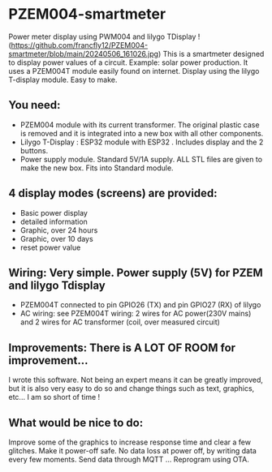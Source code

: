 # PZEM004-smartmeter
Power meter display using PWM004 and lilygo TDisplay
! (https://github.com/francfly12/PZEM004-smartmeter/blob/main/20240506_161026.jpg)
This is a smartmeter designed to display power values of a circuit. 
Example: solar power production.
It uses a PZEM004T module easily found on internet.
Display using the lilygo T-display module.
Easy to make.

## You need:
- PZEM004 module with its current transformer. The original plastic case is removed and it is integrated into a new box with all other components.
- Lilygo T-Display : ESP32 module with ESP32 . Includes display and the 2 buttons.
- Power supply module. Standard 5V/1A supply.
ALL STL files are given to make the new box. Fits into Standard module.

## 4 display modes (screens) are provided: 
- Basic power display
- detailed information
- Graphic, over 24 hours
- Graphic, over 10 days
- reset power value

##  Wiring: Very simple. Power supply (5V) for PZEM and lilygo Tdisplay
- PZEM004T connected to pin GPIO26 (TX) and pin GPIO27 (RX) of lilygo
- AC wiring: see PZEM004T wiring: 2 wires for AC power(230V mains) and 2 wires for AC transformer (coil, over measured circuit)

## Improvements: There is A LOT OF ROOM for improvement...
  I wrote this software. Not being an expert means it can be greatly improved, but it is also very easy to do so and change things such as text, graphics, etc...
  I am so short of time !
  
## What would be nice to do:
  Improve some of the graphics to increase response time and clear a few glitches.
  Make it power-off safe. No data loss at power off, by writing data every few moments.
  Send data through MQTT ...
  Reprogram using OTA.
  
  


